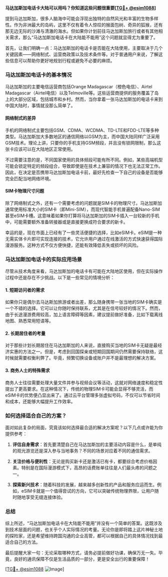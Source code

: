 **马达加斯加电话卡大陆可以用吗？你知道这些问题很重要[[TG💪+ @esim1088](https://t.me/s/esim1088)]**

提到马达加斯加，很多人脑海中可能会浮现出独特的自然风光和丰富的生物多样性。作为非洲最大的岛屿，这里不仅有着令人惊叹的猴面包树、奇异的狐猴，还有那无边无际的沙滩与清澈的海水。但如果你计划前往马达加斯加旅行或者有其他相关需求，那么“马达加斯加电话卡在大陆能不能用”这个问题就显得尤为重要了。

首先，让我们明确一点：马达加斯加的电话卡是否能在大陆使用，主要取决于几个关键因素——网络制式、运营商政策以及技术条件等。对于普通用户来说，了解这些信息可以帮助你更好地规划行程或避免不必要的麻烦。

### 马达加斯加电话卡的基本情况

马达加斯加的主要电信运营商包括Orange Madagascar（橙色电信）、Airtel Madagascar（Airtel电信）以及Telmoville等。这些运营商提供的服务覆盖了岛上的大部分区域，包括城市和乡村。然而，当你拿着一张马达加斯加的电话卡来到中国大陆时，事情就没那么简单了。

#### 网络制式的差异

手机的网络制式主要包括GSM、CDMA、WCDMA、TD-LTE和FDD-LTE等多种类型。马达加斯加大多数地区的通信网络以GSM为主，而中国大陆同样广泛采用GSM技术。理论上讲，只要你的手机支持GSM频段，并且没有锁网限制，那么这张卡应该可以在大陆地区正常使用。

不过需要注意的是，不同国家使用的具体频段可能有所不同。例如，某些高端机型可能会锁定特定的频段组合，导致即使是在技术上兼容的情况下也无法正常工作。因此，在决定是否携带马达加斯加电话卡前，最好先检查一下自己的设备是否能够完全匹配当地网络环境。

#### SIM卡物理尺寸问题

除了网络制式之外，还有一个需要考虑的问题就是SIM卡的物理尺寸。马达加斯加通常使用标准大小的SIM卡（即Mini-SIM），而现代智能手机普遍配备Nano-SIM甚至eSIM卡槽。这意味着如果你打算将马达加斯加的SIM卡插入一台较新的手机中，可能需要额外准备转接器或是直接更换成符合要求的新卡。

幸运的是，现在市面上已经有了一些灵活便捷的选择，比如eSIM卡。eSIM是一种无需实体卡片即可实现连接的技术，它允许用户通过在线激活的方式快速获得国际漫游服务。这种方式不仅方便快捷，还能有效降低丢失或损坏的风险。

### 马达加斯加电话卡的实际应用场景

尽管从技术角度来看，马达加斯加的电话卡有可能在大陆地区使用，但在实际操作过程中还是存在不少挑战。以下是一些常见的情境分析：

#### 1. 短期访问者的需求

如果你只是偶尔去马达斯加旅游或者出差，那么随身携带一张当地的SIM卡确实是一个不错的选择。它可以让你随时保持联系，尤其是在信号较好的情况下。然而，由于长途漫游费用较高，加上语言障碍等因素，建议提前做好准备，比如下载离线地图、熟悉常用短语等。

#### 2. 长期居住者的考量

对于那些计划长期居住在马达加斯加的人来说，直接购买当地的SIM卡无疑是最经济实惠的方法之一。但是，考虑到回国探亲或短期回国期间仍然需要保持联络，这时候就需要权衡利弊了。毕竟，频繁切换设备或账户并不是最理想的解决方案。

#### 3. 商务人士的特殊需求

商务人士往往需要处理大量文件并参与视频会议等活动，这就对网络速度和稳定性提出了更高要求。在这种情况下，传统的物理SIM卡可能会显得不够灵活，而eSIM卡的优势便凸显出来了。通过云平台管理多张虚拟号码，不仅可以节省时间和成本，还能够大幅提升工作效率。

### 如何选择适合自己的方案？

面对如此复杂的局面，究竟该如何选择最合适的解决方案呢？以下几点或许能为你提供参考：

1. **评估自身需求**：首先要清楚自己在马达加斯加的主要活动内容是什么，是单纯的观光游览还是深入参与当地事务？不同的场景对应着不同的通信需求。
   
2. **关注价格与便利性**：无论是购买新卡还是激活已有卡，都要综合考虑价格因素。特别是在国际漫游模式下，高昂的话费账单往往是人们最头疼的问题之一。

3. **探索新兴技术**：随着科技的发展，越来越多创新性的产品和服务应运而生。例如，eSIM卡就是一个值得尝试的方向，它可以突破传统物理界限，让用户随时随地享受无缝连接体验。

### 总结

综上所述，“马达加斯加电话卡在大陆能不能用”并没有一个简单的答案。这既涉及到技术层面的问题，也关乎个人实际情况的考量。无论你是即将踏上这片神秘土地的探险家，还是希望维持跨国沟通的企业高管，都可以根据自己的具体情况找到最适合自己的方法。

最后提醒大家一句：无论采取哪种方式，请务必提前做好功课，确保万无一失。毕竟，良好的通讯保障不仅是生活品质的一部分，更是安全出行的重要保障！

[[TG💪+ @esim1088](https://t.me/s/esim1088) ![Image](https://i.postimg.cc/4NQfJmqS/Snipaste-2025-05-13-00-14-12.png)]